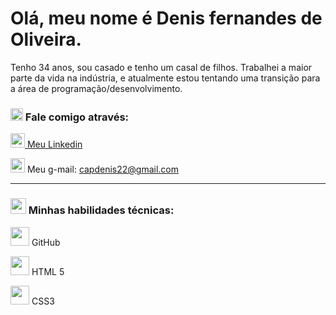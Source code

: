 # Olá, meu nome é  Denis fernandes de Oliveira.
Tenho 34 anos, sou casado e tenho um casal de filhos. Trabalhei a maior parte da vida na indústria, e atualmente estou tentando uma transição para a área de programação/desenvolvimento.

### <img width="20px" src="https://cdn-icons-png.flaticon.com/512/126/126341.png"></img> Fale comigo através:

<img width="23px" src="https://cdn-icons-png.flaticon.com/512/174/174857.png"></img><a href= "htths://www.linkedin. com/in/denis-fernandes-oliveira-45b087111"> Meu Linkedin </a>

<img width="23px" src="https://logodownload.org/wp-content/uploads/2018/03/gmail-logo-16.png"> Meu g-mail: capdenis22@gmail.com</img >

---
### <img width="25px" src="https://cdn-icons-png.flaticon.com/512/10438/10438228.png"></img> Minhas habilidades técnicas:

<img width="30px" src="https://cdn-icons-png.flaticon.com/512/25/25231.png"> GitHub </img>

<img width="30px" src="https://creazilla-store.fra1.digitaloceanspaces.com/icons/7911339/html5-icon-icon-md.png"> HTML 5 </img>

<img width="30px" src="https://logospng.org/download/css-3/logo-css-3-2048.png"> CSS3 </img> 


<!---
DenisDe19/DenisDe19 is a ✨ special ✨ repository because its `README.md` (this file) appears on your GitHub profile.
You can click the Preview link to take a look at your changes.
--->
